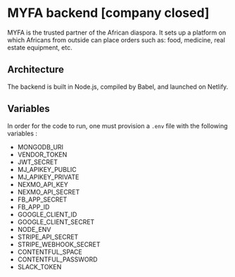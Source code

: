 # MYFA backend [company closed]

MYFA is the trusted partner of the African diaspora. It sets up a platform on which Africans from outside can place orders such as: food, medicine, real estate equipment, etc.

## Architecture

The backend is built in Node.js, compiled by Babel, and launched on Netlify.

## Variables

In order for the code to run, one must provision a `.env` file with the following variables :

- MONGODB_URI
- VENDOR_TOKEN
- JWT_SECRET
- MJ_APIKEY_PUBLIC
- MJ_APIKEY_PRIVATE
- NEXMO_API_KEY
- NEXMO_API_SECRET
- FB_APP_SECRET
- FB_APP_ID
- GOOGLE_CLIENT_ID
- GOOGLE_CLIENT_SECRET
- NODE_ENV
- STRIPE_API_SECRET
- STRIPE_WEBHOOK_SECRET
- CONTENTFUL_SPACE
- CONTENTFUL_PASSWORD
- SLACK_TOKEN
